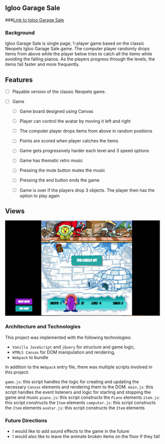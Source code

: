 ## Igloo Garage Sale

###[Link to Igloo Garage Sale](https://jhauf.github.io/IglooGarageSale/)


### Background

Igloo Garage Sale is single page, 1-player game based on the classic Neopets Igloo Garage Sale game.  The computer player randomly drops items from above while the player below tries to catch all the items while avoiding the falling pianos. As the players progress through the levels, the items fall faster and more frequently.

## Features

- [ ] Playable version of the classic Neopets game.

- [ ] Game
  - [ ] Game board designed using Canvas
  - [ ] Player can control the avatar by moving it left and right
  - [ ] The computer player drops items from above in random positions
  - [ ] Points are scored when player catches the items
  - [ ] Game gets progressively harder each level and 3 speed options
  - [ ] Game has thematic retro music
  - [ ] Pressing the mute button mutes the music
  - [ ] Pressing the end button ends the game
  - [ ] Game is over if the players drop 3 objects. The player then has the option to   play again




## Views

![Igloo Garage Sale Game](assets/screenshot.png)



### Architecture and Technologies

This project was implemented with the following technologies:

- `Vanilla JavaScript` and `jQuery` for structure and game logic,
- `HTML5 Canvas` for DOM manipulation and rendering,
- `Webpack` to bundle


In addition to the `Webpack` entry file, there was multiple scripts involved in this project:

`game.js`: this script handles the logic for creating and updating the necessary `Canvas` elements and rendering them to the DOM.
`main.js`: this script handles the event listeners and logic for starting and stopping the game and music
`piano.js`: this script constructs the `Piano` elements
`item.js`: this script constructs the `Item` elements
`computer.js`: this script constructs the `Item` elements
`avatar.js`: this script constructs the `Item` elements

### Future Directions
- I would like to add sound effects to the game in the future
- I would also like to leave the animate broken items on the floor if they fall

